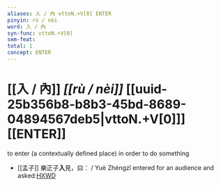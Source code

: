 ```yaml
---
aliases: 入 / 內 vttoN.+V[0] ENTER
pinyin: rù / nèi
word: 入 / 內
syn-func: vttoN.+V[0]
sem-feat: 
total: 1
concept: ENTER 
---
```

# [[入 / 內]] *[[rù / nèi]]*  [[uuid-25b356b8-b8b3-45bd-8689-04894567deb5|vttoN.+V[0]]] [[ENTER]]
to enter (a contextually defined place) in order to do something
 - [[孟子]] 樂正子**入**見，曰： / Yuè Zhèngzǐ entered for an audience and asked:[HXWD](https://hxwd.org/textview.html?location=KR1h0001_tls_002-72a.2)